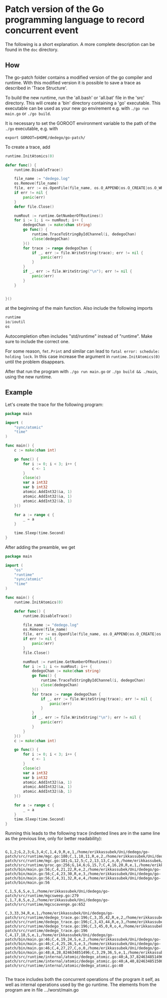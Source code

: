 # Patch version of the Go programming language to record concurrent event

The following is a short explanation. A more complete description can be found in the `doc` directory.
## How
The go-patch folder contains a modified version of the go compiler and runtime.
With this modified version it is possible to save a trace as described in
'Trace Structure'.

To build the new runtime, run the 'all.bash' or 'all.bat' file in the 'src'
directory. This will create a 'bin' directory containing a 'go' executable.
This executable can be used as your new go envirement e.g. with
`./go run main.go` or `./go build`.

It is necessary to set the GOROOT environment variable to the path of the `./go` executable, e.g. with 
```
export GOROOT=$HOME/dedego/go-patch/
```

To create a trace, add

```go
runtime.InitAtomics(0)

defer func() {
	runtime.DisableTrace()

	file_name := "dedego.log"
	os.Remove(file_name)
	file, err := os.OpenFile(file_name, os.O_APPEND|os.O_CREATE|os.O_WRONLY, 0644)
	if err != nil {
		panic(err)
	}
	defer file.Close()

	numRout := runtime.GetNumberOfRoutines()
	for i := 1; i <= numRout; i++ {
		dedegoChan := make(chan string)
		go func() {
			runtime.TraceToStringByIdChannel(i, dedegoChan)
			close(dedegoChan)
		}()
		for trace := range dedegoChan {
			if _, err := file.WriteString(trace); err != nil {
				panic(err)
			}
		}
		if _, err := file.WriteString("\n"); err != nil {
			panic(err)
		}
	}


}()

```
at the beginning of the main function.
Also include the following imports 
```go
runtime
io/ioutil
os
```

Autocompletion often includes "std/runtime" instead of "runtime". Make sure to include the correct one.

For some reason, `fmt.Print` and similar can lead to `fatal error: schedule: holding lock`. In this case increase the argument in `runtime.InitAtomics(0)`
until the problem disappears.

After that run the program with `./go run main.go` or `./go build && ./main`,
using the new runtime.

## Example
Let's create the trace for the following program:

```go
package main

import (
	"sync/atomic"
	"time"
)

func main() {
	c := make(chan int)

	go func() {
		for i := 0; i < 3; i++ {
			c <- 1
		}
		close(c)
		var a int32
		var b int32
		atomic.AddInt32(&a, 1)
		atomic.AddInt32(&a, 1)
		atomic.AddInt32(&b, 1)
	}()

	for a := range c {
		_ = a
	}

	time.Sleep(time.Second)
}
```

After adding the preamble, we get 

```go
package main

import (
	"os"
	"runtime"
	"sync/atomic"
	"time"
)

func main() {
	runtime.InitAtomics(0)

	defer func() {
		runtime.DisableTrace()

		file_name := "dedego.log"
		os.Remove(file_name)
		file, err := os.OpenFile(file_name, os.O_APPEND|os.O_CREATE|os.O_WRONLY, 0644)
		if err != nil {
			panic(err)
		}
		file.Close()

		numRout := runtime.GetNumberOfRoutines()
		for i := 1; i <= numRout; i++ {
			dedegoChan := make(chan string)
			go func() {
				runtime.TraceToStringByIdChannel(i, dedegoChan)
				close(dedegoChan)
			}()
			for trace := range dedegoChan {
				if _, err := file.WriteString(trace); err != nil {
					panic(err)
				}
			}
			if _, err := file.WriteString("\n"); err != nil {
				panic(err)
			}
		}
	}()
	c := make(chan int)

	go func() {
		for i := 0; i < 3; i++ {
			c <- 1
		}
		close(c)
		var a int32
		var b int32
		atomic.AddInt32(&a, 1)
		atomic.AddInt32(&a, 1)
		atomic.AddInt32(&b, 1)
	}()

	for a := range c {
		_ = a
	}
	time.Sleep(time.Second)
}
```

Running this leads to the following trace (indented lines are in the same line 
as the previous line, only for better readability):

```

G,1,2;G,2,3;G,3,4;C,1,4,9,R,e,1,/home/erikkassubek/Uni/dedego/go-patch/src/runtime/mgc.go:180;C,1,10,11,R,e,2,/home/erikkassubek/Uni/dedego/go-patch/src/runtime/mgc.go:181;G,12,5;C,2,13,13,C,o,0,/home/erikkassubek/Uni/dedego/go-patch/src/runtime/proc.go:256;G,14,6;G,15,7;C,4,16,20,R,e,1,/home/erikkassubek/Uni/dedego/go-patch/bin/main.go:56;C,4,21,22,R,e,2,/home/erikkassubek/Uni/dedego/go-patch/bin/main.go:56;C,4,23,30,R,e,3,/home/erikkassubek/Uni/dedego/go-patch/bin/main.go:56;C,4,31,32,R,e,4,/home/erikkassubek/Uni/dedego/go-patch/bin/main.go:56

C,1,5,6,S,e,1,/home/erikkassubek/Uni/dedego/go-patch/src/runtime/mgcsweep.go:279
C,1,7,8,S,e,2,/home/erikkassubek/Uni/dedego/go-patch/src/runtime/mgcscavenge.go:652

C,3,33,34,R,e,1,/home/erikkassubek/Uni/dedego/go-patch/src/runtime/dedego_trace.go:196;C,3,35,42,R,e,2,/home/erikkassubek/Uni/dedego/go-patch/src/runtime/dedego_trace.go:196;C,3,43,44,R,e,3,/home/erikkassubek/Uni/dedego/go-patch/src/runtime/dedego_trace.go:196;C,3,45,0,R,o,4,/home/erikkassubek/Uni/dedego/go-patch/src/runtime/dedego_trace.go:196
C,4,17,18,S,e,1,/home/erikkassubek/Uni/dedego/go-patch/bin/main.go:46;C,4,19,24,S,e,2,/home/erikkassubek/Uni/dedego/go-patch/bin/main.go:46;C,4,25,26,S,e,3,/home/erikkassubek/Uni/dedego/go-patch/bin/main.go:46;C,4,27,27,C,o,0,/home/erikkassubek/Uni/dedego/go-patch/bin/main.go:48;A,28,824634851496;C,3,29,36,S,e,1,/home/erikkassubek/Uni/dedego/go-patch/src/runtime/internal/atomic/dedego_atomic.go:40;A,37,824634851496;C,3,38,39,S,e,2,/home/erikkassubek/Uni/dedego/go-patch/src/runtime/internal/atomic/dedego_atomic.go:40;A,40,824634851500;C,3,41,46,S,e,3,/home/erikkassubek/Uni/dedego/go-patch/src/runtime/internal/atomic/dedego_atomic.go:40


```

The trace includes both the concurrent operations of the program it self, as well
as internal operations used by the go runtime. The elements from the
program are in file .../worst/main.go
